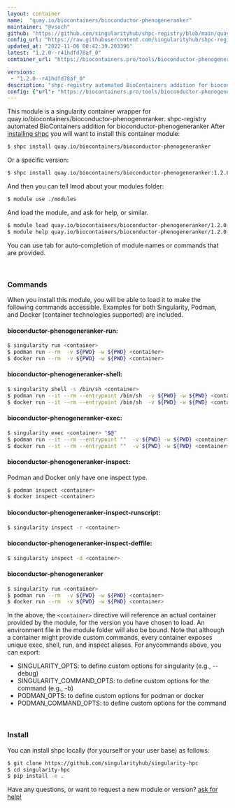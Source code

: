 ```yaml
---
layout: container
name:  "quay.io/biocontainers/bioconductor-phenogeneranker"
maintainer: "@vsoch"
github: "https://github.com/singularityhub/shpc-registry/blob/main/quay.io/biocontainers/bioconductor-phenogeneranker/container.yaml"
config_url: "https://raw.githubusercontent.com/singularityhub/shpc-registry/main/quay.io/biocontainers/bioconductor-phenogeneranker/container.yaml"
updated_at: "2022-11-06 00:42:39.203396"
latest: "1.2.0--r41hdfd78af_0"
container_url: "https://biocontainers.pro/tools/bioconductor-phenogeneranker"

versions:
 - "1.2.0--r41hdfd78af_0"
description: "shpc-registry automated BioContainers addition for bioconductor-phenogeneranker"
config: {"url": "https://biocontainers.pro/tools/bioconductor-phenogeneranker", "maintainer": "@vsoch", "description": "shpc-registry automated BioContainers addition for bioconductor-phenogeneranker", "latest": {"1.2.0--r41hdfd78af_0": "sha256:a468b8970a17f2d0415a6ff0e959911ee1453f4e571d463d7b4b4226477dc59e"}, "tags": {"1.2.0--r41hdfd78af_0": "sha256:a468b8970a17f2d0415a6ff0e959911ee1453f4e571d463d7b4b4226477dc59e"}, "docker": "quay.io/biocontainers/bioconductor-phenogeneranker"}
---
```


This module is a singularity container wrapper for quay.io/biocontainers/bioconductor-phenogeneranker.
shpc-registry automated BioContainers addition for bioconductor-phenogeneranker
After [installing shpc](#install) you will want to install this container module:


```bash
$ shpc install quay.io/biocontainers/bioconductor-phenogeneranker
```

Or a specific version:

```bash
$ shpc install quay.io/biocontainers/bioconductor-phenogeneranker:1.2.0--r41hdfd78af_0
```

And then you can tell lmod about your modules folder:

```bash
$ module use ./modules
```

And load the module, and ask for help, or similar.

```bash
$ module load quay.io/biocontainers/bioconductor-phenogeneranker/1.2.0--r41hdfd78af_0
$ module help quay.io/biocontainers/bioconductor-phenogeneranker/1.2.0--r41hdfd78af_0
```

You can use tab for auto-completion of module names or commands that are provided.

<br>

### Commands

When you install this module, you will be able to load it to make the following commands accessible.
Examples for both Singularity, Podman, and Docker (container technologies supported) are included.

#### bioconductor-phenogeneranker-run:

```bash
$ singularity run <container>
$ podman run --rm  -v ${PWD} -w ${PWD} <container>
$ docker run --rm  -v ${PWD} -w ${PWD} <container>
```

#### bioconductor-phenogeneranker-shell:

```bash
$ singularity shell -s /bin/sh <container>
$ podman run --it --rm --entrypoint /bin/sh  -v ${PWD} -w ${PWD} <container>
$ docker run --it --rm --entrypoint /bin/sh  -v ${PWD} -w ${PWD} <container>
```

#### bioconductor-phenogeneranker-exec:

```bash
$ singularity exec <container> "$@"
$ podman run --it --rm --entrypoint ""  -v ${PWD} -w ${PWD} <container> "$@"
$ docker run --it --rm --entrypoint ""  -v ${PWD} -w ${PWD} <container> "$@"
```

#### bioconductor-phenogeneranker-inspect:

Podman and Docker only have one inspect type.

```bash
$ podman inspect <container>
$ docker inspect <container>
```

#### bioconductor-phenogeneranker-inspect-runscript:

```bash
$ singularity inspect -r <container>
```

#### bioconductor-phenogeneranker-inspect-deffile:

```bash
$ singularity inspect -d <container>
```



#### bioconductor-phenogeneranker

```bash
$ singularity run <container>
$ podman run --rm  -v ${PWD} -w ${PWD} <container>
$ docker run --rm  -v ${PWD} -w ${PWD} <container>
```


In the above, the `<container>` directive will reference an actual container provided
by the module, for the version you have chosen to load. An environment file in the
module folder will also be bound. Note that although a container
might provide custom commands, every container exposes unique exec, shell, run, and
inspect aliases. For anycommands above, you can export:

 - SINGULARITY_OPTS: to define custom options for singularity (e.g., --debug)
 - SINGULARITY_COMMAND_OPTS: to define custom options for the command (e.g., -b)
 - PODMAN_OPTS: to define custom options for podman or docker
 - PODMAN_COMMAND_OPTS: to define custom options for the command

<br>

### Install

You can install shpc locally (for yourself or your user base) as follows:

```bash
$ git clone https://github.com/singularityhub/singularity-hpc
$ cd singularity-hpc
$ pip install -e .
```

Have any questions, or want to request a new module or version? [ask for help!](https://github.com/singularityhub/singularity-hpc/issues)
